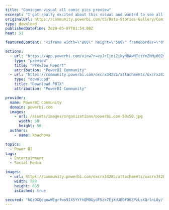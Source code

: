 ```yaml
---
title: "Comicgen visual all comic pics preview"
excerpt: "I got really excited about this visual and wanted to see all faces. There are two pages: DEE - comic lady DEY - comic dude Hope you find this useful."
originalUrl: https://community.powerbi.com/t5/Data-Stories-Gallery/Comicgen-visual-all-comic-pics-preview/m-p/1078750
type: download
publishedDateTime: 2020-05-07T01:54:00Z
heat: 51

featuredContent: "<iframe width=\"800\" height=\"500\" frameborder=\"0\" src=\"https://app.powerbi.com/view?r=eyJrIjoiZjkyNDAwNTctYmZhMy00ZmU4LWE0ZDMtOTkwYzIzNTE1Y2UxIiwidCI6ImJjODFhOWVhLWVjYjYtNGE3Ny1iNjg0LTUzZDFkN2FjZDQxNCJ9\"></iframe>"

actions:
  - url: "https://app.powerbi.com/view?r=eyJrIjoiZjkyNDAwNTctYmZhMy00ZmU4LWE0ZDMtOTkwYzIzNTE1Y2UxIiwidCI6ImJjODFhOWVhLWVjYjYtNGE3Ny1iNjg0LTUzZDFkN2FjZDQxNCJ9"
    type: "preview"
    title: "Preview Report"
    attribution: "PowerBI Community"
  - url: "https://community.powerbi.com/oxcrx34285/attachments/oxcrx34285/DataStoriesGallery/3907/2/Comicgen_pose_sample.pbix"
    type: "download"
    title: "Download PBIX"
    attribution: "PowerBI Community"

provider:
  name: PowerBI Community
  domain: powerbi.com
  images:
    - url: /assets/images/organizations/powerbi.com-50x50.jpg
      width: 50
      height: 50
  authors:
    - name: kbachova

topics:
  - Power BI
tags:
  - Entertainment
  - Social Media

images:
  - url: https://community.powerbi.com/oxcrx34285/attachments/oxcrx34285/DataStoriesGallery/3907/1/Comicgen.png
    width: 788
    height: 635
    isCached: true

secured: "hQzOXQdqowWEgrfwo9IX5YYfhQM0GydF5zk7EjXdJBGFO6ZPzLsXQrlnL8y/fYB5f6pNW+hs4UnCuxCKne9/78n3oIrkWQsIJZBLJ1e2pE0euBaL8fnbOAhy2q2zGvdLUzmx326nnzd4PsK0OsU9yfLcopRxLfb+pgm3fGf4Izsqng7tBY8KrcbX7pqSu9h6dBI7pMfGTQP5pC6TwLpO0p/sLgVoILJx9GkuQ2ePYStyP52YbHSjgClCrbHp1u8DXnk/HN+zisbvbuHe1N3rGU7vd8UexjLUN+QpoMRISH47b5TwmgLE8ldcbuQRqO8rchhQN1tY9UM674qdUSv6a8RuaB+vtSPLArDbIWgtBWmkIhBnaWH0mACQmgUpuqyo758yJOVwiQzIRp70cPKivQ==;i9vJAZcw/pRwghlbfTiDWw=="
---
```


